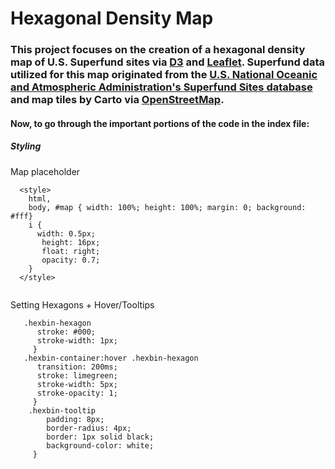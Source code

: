 # Hexagonal Density Map

### This project focuses on the creation of a hexagonal density map of U.S. Superfund sites via <a href="https://d3js.org/">D3</a> and <a href="https://leafletjs.com/">Leaflet</a>. Superfund data utilized for this map originated from the <a href="https://data.noaa.gov/dataset/dataset/superfund-sites">U.S. National Oceanic and Atmospheric Administration's Superfund Sites database</a> and map tiles by Carto via <a href="http://openstreetmap.org/copyright">OpenStreetMap</a>.

#### Now, to go through the important portions of the code in the index file:

##### Styling

Map placeholder

```
  <style> 
    html,
    body, #map { width: 100%; height: 100%; margin: 0; background: #fff}
    i {
      width: 0.5px;
       height: 16px;
       float: right;
       opacity: 0.7;
    }
  </style>
  
```
Setting Hexagons + Hover/Tooltips
```
   .hexbin-hexagon 
      stroke: #000;
      stroke-width: 1px;
     }
   .hexbin-container:hover .hexbin-hexagon 
      transition: 200ms;
      stroke: limegreen;
      stroke-width: 5px;
      stroke-opacity: 1;
  	 }
  	.hexbin-tooltip 
  		padding: 8px;
  		border-radius: 4px;
  		border: 1px solid black;
  		background-color: white;
  	 }
```
